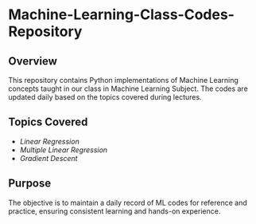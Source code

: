 # Machine-Learning-Class-Codes-Repository

## Overview
This repository contains Python implementations of Machine Learning concepts taught in our class in Machine Learning Subject. The codes are updated daily based on the topics covered during lectures.

## Topics Covered
- *Linear Regression*
- *Multiple Linear Regression*
-  *Gradient Descent*


## Purpose
The objective is to maintain a daily record of ML codes for reference and practice, ensuring consistent learning and hands-on experience.
